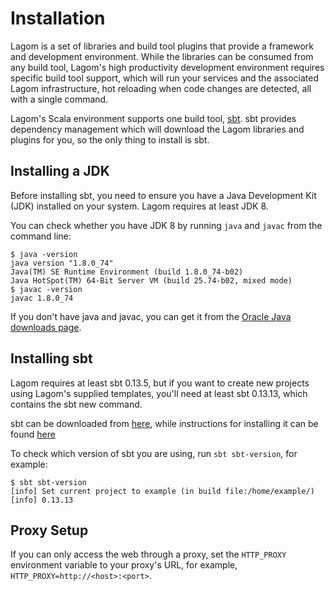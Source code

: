 # Installation

Lagom is a set of libraries and build tool plugins that provide a framework and development environment. While the libraries can be consumed from any build tool, Lagom's high productivity development environment requires specific build tool support, which will run your services and the associated Lagom infrastructure, hot reloading when code changes are detected, all with a single command.

Lagom's Scala environment supports one build tool, [sbt](http://www.scala-sbt.org). sbt provides dependency management which will download the Lagom libraries and plugins for you, so the only thing to install is sbt.

## Installing a JDK

Before installing sbt, you need to ensure you have a Java Development Kit (JDK) installed on your system.  Lagom requires at least JDK 8.

You can check whether you have JDK 8 by running `java` and `javac` from the command line:

```
$ java -version
java version "1.8.0_74"
Java(TM) SE Runtime Environment (build 1.8.0_74-b02)
Java HotSpot(TM) 64-Bit Server VM (build 25.74-b02, mixed mode)
$ javac -version
javac 1.8.0_74
```

If you don't have java and javac, you can get it from the [Oracle Java downloads page](http://www.oracle.com/technetwork/java/javase/downloads/index.html).

## Installing sbt

Lagom requires at least sbt 0.13.5, but if you want to create new projects using Lagom's supplied templates, you'll need at least sbt 0.13.13, which contains the sbt new command.

sbt can be downloaded from [here](http://www.scala-sbt.org/download.html), while instructions for installing it can be found [here](http://www.scala-sbt.org/release/docs/Setup.html)

To check which version of sbt you are using, run `sbt sbt-version`, for example:

```console
$ sbt sbt-version
[info] Set current project to example (in build file:/home/example/)
[info] 0.13.13
```

## Proxy Setup

If you can only access the web through a proxy, set the `HTTP_PROXY` environment variable to your proxy's URL, for example, `HTTP_PROXY=http://<host>:<port>`.